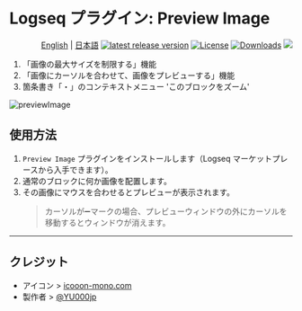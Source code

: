 # Logseq プラグイン: Preview Image

<div align="right">

[English](https://github.com/YU000jp/logseq-plugin-preview-image) | [日本語](https://github.com/YU000jp/logseq-plugin-preview-image/blob/main/README.ja.md) 
[![latest release version](https://img.shields.io/github/v/release/YU000jp/logseq-plugin-preview-image)](https://github.com/YU000jp/logseq-plugin-preview-image/releases)
[![License](https://img.shields.io/github/license/YU000jp/logseq-plugin-preview-image?color=blue)](https://github.com/YU000jp/logseq-plugin-preview-image/LICENSE)
[![Downloads](https://img.shields.io/github/downloads/YU000jp/logseq-plugin-preview-image/total.svg)](https://github.com/YU000jp/logseq-plugin-preview-image/releases)
<a href="https://www.buymeacoffee.com/yu000japan"><img src="https://img.buymeacoffee.com/button-api/?text=Buy me a pizza&emoji=🍕&slug=yu000japan&button_colour=FFDD00&font_colour=000000&font_family=Poppins&outline_colour=000000&coffee_colour=ffffff" /></a>
</div>

1. 「画像の最大サイズを制限する」機能
1. 「画像にカーソルを合わせて、画像をプレビューする」機能
1. 箇条書き「・」のコンテキストメニュー 'このブロックをズーム'


![previewImage](https://github.com/YU000jp/logseq-plugin-preview-image/assets/111847207/b60a59ac-8ead-4272-b286-69302e5acb9e)

## 使用方法

1. `Preview Image` プラグインをインストールします（Logseq マーケットプレースから入手できます）。
1. 通常のブロックに何か画像を配置します。
1. その画像にマウスを合わせるとプレビューが表示されます。
   > カーソルが➖マークの場合、プレビューウィンドウの外にカーソルを移動するとウィンドウが消えます。

---

## クレジット

- アイコン > [icooon-mono.com](https://icooon-mono.com/00039-%e6%a4%9c%e7%b4%a2%e7%94%a8%e3%81%ae%e8%99%ab%e7%9c%bc%e9%8f%a1%e3%82%a2%e3%82%a4%e3%82%b3%e3%83%b3%e7%b4%a0%e6%9d%90/)
- 製作者 > [@YU000jp](https://github.com/YU000jp)


